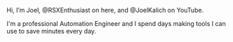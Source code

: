 Hi, I’m Joel, @RSXEnthusiast on here, and @JoelKalich on YouTube.

I'm a professional Automation Engineer and I spend days making tools I can use to save minutes every day.
